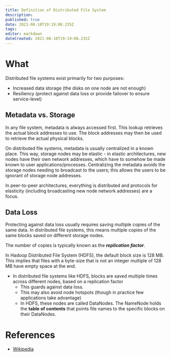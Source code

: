 ```yaml
---
title: Definition of Distributed File System
description: 
published: true
date: 2021-08-10T19:19:08.235Z
tags: 
editor: markdown
dateCreated: 2021-08-10T19:19:08.235Z
---
```


# What
Distributed file systems exist primarily for two purposes:
- Increased data storage (the disks on one node are not enough)
- Resiliency (protect against data loss or provide failover to ensure service-level)

## Metadata vs. Storage
In any file system, metadata is always accessed first. This lookup retrieves the actual block addresses to use. The block addresses may then be used to retrieve the actual physical blocks.

On distributed file systems, metadata is usually centralized in a known place. This way, storage nodes may be elastic - in elastic architectures, new nodes have their own network addresses, which have to somehow be made known to user applications/processes. Centralizing the metadata avoids the storage nodes needing to broadcast to the users; this allows the users to be ignorant of storage node addresses.

In peer-to-peer architectures, everything is distributed and protocols for elasticity (including broadcasting new node network addresses) are a focus.

## Data Loss
Protecting against data loss usually requires saving multiple copies of the same data. In distributed file systems, this means multiple copies of the same blocks saved on different storage nodes.

The number of copies is typically known as the ***replication factor***.

In Hadoop Distributed File System (HDFS), the default block size is 128 MB. This implies that files with a byte-size that is not an integer multiple of 128 MB have empty space at the end.
- In distributed file systems like HDFS, blocks are saved multiple times across different nodes, based on a replication factor
  - This guards against data loss.
  - This may also avoid node hotspots (though in practice few applications take advantage)
  - In HDFS, these nodes are called DataNodes. The NameNode holds the **table of contents** that points file names to the specific blocks on their DataNodes.

# References
- [Wikipedia](https://en.wikipedia.org/wiki/Clustered_file_system#Distributed_file_systems)
